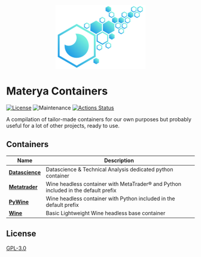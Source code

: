 <p align="center">
  <img src="doc/assets/materya_containers_logo.png" alt="Materya containers Logo" />
</p>

# Materya Containers

[![License][license-image]][license-url]
![Maintenance](https://img.shields.io/maintenance/yes/2021?style=flat-square)
[![Actions Status][action-image]][action-url]

A compilation of tailor-made containers for our own purposes but probably useful for a lot of other projects, ready to use.

## Containers

| Name | Description |
|-|-|
| **[Datascience](/specs/datascience)** | Datascience & Technical Analysis dedicated python container |
| **[Metatrader](/specs/metatrader)** | Wine headless container with MetaTrader® and Python included in the default prefix |
| **[PyWine](/specs/pywine)** | Wine headless container with Python included in the default prefix |
| **[Wine](/specs/wine)** | Basic Lightweight Wine headless base container |


## License

[GPL-3.0](LICENSE)

[license-image]: https://img.shields.io/github/license/materya/containers?style=flat-square
[license-url]: LICENSE
[action-image]: https://img.shields.io/github/workflow/status/materya/containers/Build%20&%20Push?label=Build%20%26%20Push&logo=github&style=flat-square
[action-url]: https://github.com/materya/containers/actions
